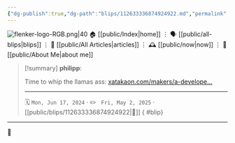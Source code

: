 ```yaml
---
{"dg-publish":true,"dg-path":"blips/112633336874924922.md","permalink":"/blips/112633336874924922/","title":"philipp on mastodon @ 2024-06-17","created":"2024-06-17T18:18:48","updated":"2025-05-02T08:50:44"}
---
```



<div class="transclusion internal-embed is-loaded"><div class="markdown-embed">




![flenker-logo-RGB.png|40](/img/user/attachments/flenker-logo-RGB.png)
🏠 [[public/Index\|home]]  ⋮ 🗣️ [[public/all-blips\|blips]] ⋮  📝 [[public/All Articles\|articles]]  ⋮ 🕰️ [[public/now\|now]] ⋮ 🪪 [[public/About Me\|about me]]


</div></div>


> [!summary] **philipp**:
>
> Time to whip the llamas ass: [xatakaon.com/makers/a-develope…](https://www.xatakaon.com/makers/a-developer-has-just-taken-the-concept-of-retro-to-a-new-level-by-creating-a-physical-winamp-player)
> - - -
>
> 🗓️ <code>Mon, Jun 17, 2024</code>  · ✏️ <code> Fri, May 2, 2025</code>  · [[public/blips/112633336874924922\|🔗]]
{ #blip}


- - -

 👾
